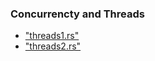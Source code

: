### Concurrencty and Threads



- ["threads1.rs"](https://play.rust-lang.org/?code=%2F%2F+arc1.rs%0A%2F%2F+Make+this+code+compile+by+filling+in+a+value+for+%60shared_numbers%60+where+the%0A%2F%2F+TODO+comment+is+and+creating+an+initial+binding+for+%60child_numbers%60%0A%2F%2F+somewhere.+Try+not+to+create+any+copies+of+the+%60numbers%60+Vec%21%0A%2F%2F+Scroll+down+for+hints+%3A%29%0A%0Ause+std%3A%3Async%3A%3AArc%3B%0Ause+std%3A%3Athread%3B%0A%0Afn+main%28%29+%7B%0A++++let+numbers%3A+Vec%3C_%3E+%3D+%280..100u32%29.collect%28%29%3B%0A++++let+shared_numbers+%3D+%2F%2F+TODO%0A++++let+mut+joinhandles+%3D+Vec%3A%3Anew%28%29%3B%0A%0A++++for+offset+in+0..8+%7B%0A++++++++joinhandles.push%28%0A++++++++thread%3A%3Aspawn%28move+%7C%7C+%7B%0A++++++++++++let+mut+i+%3D+offset%3B%0A++++++++++++let+mut+sum+%3D+0%3B%0A++++++++++++while+i+%3C+child_numbers.len%28%29+%7B%0A++++++++++++++++sum+%2B%3D+child_numbers%5Bi%5D%3B%0A++++++++++++++++i+%2B%3D+5%3B%0A++++++++++++%7D%0A++++++++++++println%21%28%22Sum+of+offset+%7B%7D+is+%7B%7D%22%2C+offset%2C+sum%29%3B%0A++++++++%7D%29%29%3B%0A++++%7D%0A++++for+handle+in+joinhandles.into_iter%28%29+%7B%0A++++++++handle.join%28%29.unwrap%28%29%3B%0A++++%7D%0A%7D%0A%0A%0A%0A%0A%0A%0A%0A%0A%0A%0A%0A%0A%0A%0A%0A%0A%0A%0A%0A%0A%2F%2F+Make+%60shared_numbers%60+be+an+%60Arc%60+from+the+numbers+vector.+Then%2C+in+order%0A%2F%2F+to+avoid+creating+a+copy+of+%60numbers%60%2C+you%27ll+need+to+create+%60child_numbers%60%0A%2F%2F+inside+the+loop+but+still+in+the+main+thread.%0A%0A%2F%2F+%60child_numbers%60+should+be+a+clone+of+the+Arc+of+the+numbers+instead+of+a%0A%2F%2F+thread-local+copy+of+the+numbers.%0A)
- ["threads2.rs"](https://play.rust-lang.org/?code=%2F%2F+threads1.rs%0A%2F%2F+Make+this+compile%21+Scroll+down+for+hints+%3A%29+The+idea+is+the+thread%0A%2F%2F+spawned+on+line+19+is+completing+jobs+while+the+main+thread+is%0A%2F%2F+monitoring+progress+until+10+jobs+are+completed.+If+you+see+6+lines%0A%2F%2F+of+%22waiting...%22+and+the+program+ends+without+timing+out+the+playground%2C%0A%2F%2F+you%27ve+got+it+%3A%29%0A%0Ause+std%3A%3Async%3A%3AArc%3B%0Ause+std%3A%3Athread%3B%0Ause+std%3A%3Atime%3A%3ADuration%3B%0A%0Astruct+JobStatus+%7B%0A++++jobs_completed%3A+u32%2C%0A%7D%0A%0Afn+main%28%29+%7B%0A++++let+status+%3D+Arc%3A%3Anew%28JobStatus+%7B+jobs_completed%3A+0+%7D%29%3B%0A++++let+status_shared+%3D+status.clone%28%29%3B%0A++++thread%3A%3Aspawn%28move+%7C%7C+%7B%0A++++++++for+_+in+0..10+%7B%0A++++++++++++thread%3A%3Asleep%28Duration%3A%3Afrom_millis%28250%29%29%3B%0A++++++++++++status_shared.jobs_completed+%2B%3D+1%3B%0A++++++++%7D%0A++++%7D%29%3B%0A++++while+status.jobs_completed+%3C+10+%7B%0A++++++++println%21%28%22waiting...+%22%29%3B%0A++++++++thread%3A%3Asleep%28Duration%3A%3Afrom_millis%28500%29%29%3B%0A++++%7D%0A%7D%0A%0A%0A%0A%0A%0A%0A%0A%0A%0A%0A%0A%0A%0A%0A%2F%2F+%60Arc%60+is+an+Atomic+Reference+Counted+pointer+that+allows+safe%2C+shared+access%0A%2F%2F+to+**immutable**+data.+But+we+want+to+*change*+the+number+of+%60jobs_completed%60%0A%2F%2F+so+we%27ll+need+to+also+use+another+type+that+will+only+allow+one+thread+to%0A%2F%2F+mutate+the+data+at+a+time.+Take+a+look+at+this+section+of+the+book%3A%0A%2F%2F+https%3A%2F%2Fdoc.rust-lang.org%2Fstable%2Fbook%2Fsecond-edition%2Fch16-03-shared-state.html%23atomic-reference-counting-with-arct%0A%2F%2F+and+keep+scrolling+if+you%27d+like+more+hints+%3A%29%0A%0A%0A%0A%0A%0A%0A%0A%0A%0A%0A%2F%2F+Do+you+now+have+an+%60Arc%60+%60Mutex%60+%60JobStatus%60+at+the+beginning+of+main%3F+Like%3A%0A%2F%2F+%60let+status+%3D+Arc%3A%3Anew%28Mutex%3A%3Anew%28JobStatus+%7B+jobs_completed%3A+0+%7D%29%29%3B%60%0A%2F%2F+Similar+to+the+code+in+the+example+in+the+book+that+happens+after+the+text%0A%2F%2F+that+says+%22We+can+use+Arc%3CT%3E+to+fix+this.%22.+If+not%2C+give+that+a+try%21+If+you%0A%2F%2F+do+and+would+like+more+hints%2C+keep+scrolling%21%21%0A%0A%0A%0A%0A%0A%0A%0A%0A%0A%0A%0A%0A%2F%2F+Make+sure+neither+of+your+threads+are+holding+onto+the+lock+of+the+mutex%0A%2F%2F+while+they+are+sleeping%2C+since+this+will+prevent+the+other+thread+from%0A%2F%2F+being+allowed+to+get+the+lock.+Locks+are+automatically+released+when%0A%2F%2F+they+go+out+of+scope.%0A%0A%2F%2F+Ok%2C+so%2C+real+talk%2C+this+was+actually+tricky+for+*me*+to+do+too.+And%0A%2F%2F+I+could+see+a+lot+of+different+problems+you+might+run+into%2C+so+at+this%0A%2F%2F+point+I%27m+not+sure+which+one+you%27ve+hit+%3A%29+Please+see+a+few+possible%0A%2F%2F+answers+on+https%3A%2F%2Fgithub.com%2Fcarols10cents%2Frustlings%2Fissues%2F3+--%0A%2F%2F+mine+is+a+little+more+complicated+because+I+decided+I+wanted+to+see%0A%2F%2F+the+number+of+jobs+currently+done+when+I+was+checking+the+status.%0A%0A%2F%2F+Please+open+an+issue+if+you%27re+still+running+into+a+problem+that%0A%2F%2F+these+hints+are+not+helping+you+with%2C+or+if+you%27ve+looked+at+the+sample%0A%2F%2F+answers+and+don%27t+understand+why+they+work+and+yours+doesn%27t.%0A%0A%2F%2F+If+you%27ve+learned+from+the+sample+solutions%2C+I+encourage+you+to+come%0A%2F%2F+back+to+this+exercise+and+try+it+again+in+a+few+days+to+reinforce%0A%2F%2F+what+you%27ve+learned+%3A%29%0A)